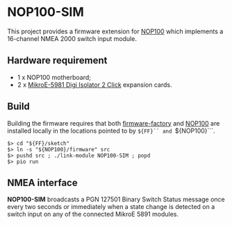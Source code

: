 # NOP100-SIM

This project provides a firmware extension for
[NOP100](https://www.github.com/pdjr-n2k/NOP100)
which implements a 16-channel NMEA 2000 switch input module.

## Hardware requirement

* 1 x NOP100 motherboard;
* 2 x [MikroE-5981 Digi Isolator 2 Click]() expansion cards.

## Build

Building the firmware requires that both
[firmware-factory]()
and
[NOP100](https://www.github.com/pdjr-n2k/NOP100)
are installed locally in the locations pointed to by ```${FF}`` and
```${NOP100}```.

```
$> cd "${FF}/sketch"
$> ln -s "${NOP100}/firmware" src
$> pushd src ; ./link-module NOP100-SIM ; popd
$> pio run
```

## NMEA interface

**NOP100-SIM** broadcasts a PGN 127501 Binary Switch Status message
once every two seconds or immediately when a state change is detected
on a switch input on any of the connected MikroE 5891 modules.

